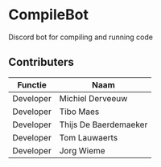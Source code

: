 # CompileBot
Discord bot for compiling and running code

## Contributers



| Functie               | Naam                | 
|----                   |----                 |
|Developer              |Michiel Derveeuw     |
|Developer              |Tibo Maes            |
|Developer              |Thijs De Baerdemaeker|
|Developer              |Tom Lauwaerts        |
|Developer              |Jorg Wieme           |
